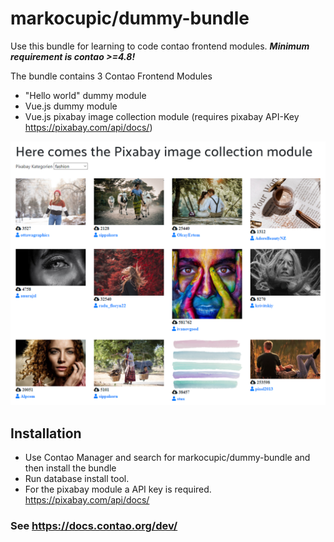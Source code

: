 # markocupic/dummy-bundle
Use this bundle for learning to code contao frontend modules.
***Minimum requirement is contao >=4.8!***


The bundle contains 3 Contao Frontend Modules
* "Hello world" dummy module
* Vue.js dummy module
* Vue.js pixabay image collection module (requires pixabay API-Key https://pixabay.com/api/docs/)

![Alt text](src/Resources/readme/readme_pixabay_module.png?raw=true "Pixabay image collection module")


## Installation 
* Use Contao Manager and search for markocupic/dummy-bundle and then install the bundle
* Run database install tool.
* For the pixabay module a API key is required. https://pixabay.com/api/docs/

### See https://docs.contao.org/dev/
